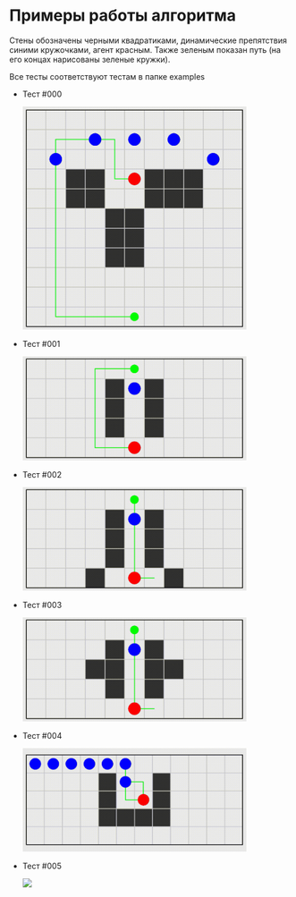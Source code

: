 # Примеры работы алгоритма

Стены обозначены черными квадратиками, динамические препятствия синими кружочками, агент красным. Также зеленым показан путь (на его концах нарисованы зеленые кружки).

Все тесты соответствуют тестам в папке examples

+ Тест #000

    <img src="test_000.gif" width="400">
+ Тест #001

    <img src="test_001.gif" width="400">
+ Тест #002

    <img src="test_002.gif" width="400">
+ Тест #003

    <img src="test_003.gif" width="400">
+ Тест #004

    <img src="test_004.gif" width="400">
+ Тест #005

    <img src="test_005.gif" width="400">
